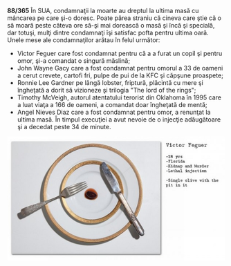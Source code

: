 **88/365** În SUA, condamnaţii la moarte au dreptul la ultima masă cu mâncarea pe care şi-o doresc. Poate părea straniu că cineva care ştie că o să moară peste câteva ore să-şi mai dorească o masă şi încă şi specială, dar totuşi, mulţi dintre condamnaţi îşi satisfac pofta pentru ultima oară. Unele mese ale condamnaţilor arătau în felul următor:
- Victor Feguer care fost condamnat pentru că a a furat un copil şi pentru omor, şi-a comandat o singură măslină;
- John Wayne Gacy care a fost condamnat pentru omorul a 33 de oameni a cerut crevete, cartofi fri, pulpe de pui de la KFC şi căpşune proaspete;
- Ronnie Lee Gardner pe lângă lobster, friptură, plăcintă cu mere şi îngheţată a dorit să vizioneze şi trilogia "The lord of the rings";
- Timothy McVeigh, autorul atentatului terorist din Oklahoma în 1995 care a luat viaţa a 166 de oameni, a comandat doar îngheţată de mentă;
- Angel Nieves Diaz care a fost condamnat pentru omor, a renunţat la ultima masă. În timpul execuţiei a avut nevoie de o injecţie adăugătoare şi a decedat peste 34 de minute.

![Poză simbol](image-1.jpg)
